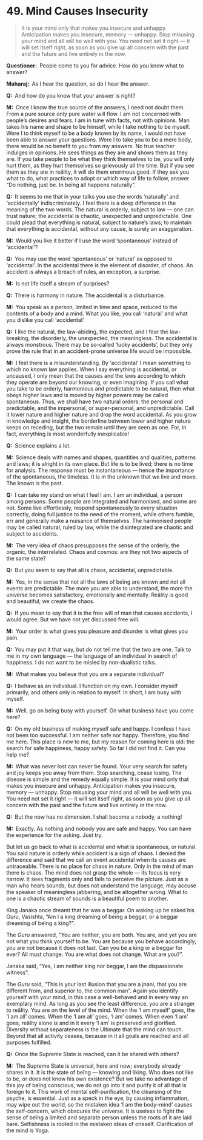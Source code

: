 # 49. Mind Causes Insecurity

>It is your mind only that makes you insecure and unhappy. Anticipation makes you insecure, memory — unhappy. Stop misusing your mind and all will be well with you. You need not set it right — it will set itself right, as soon as you give up all concern with the past and the future and live entirely in the now.

**Questioner:**&ensp;People come to you for advice. How do you know what to answer?

**Maharaj:**&ensp;As I hear the question, so do I hear the answer.

**Q:**&ensp;And how do you know that your answer is right?

**M:**&ensp;Once I know the true source of the answers, I need not doubt them. From a pure source only pure water will flow. I am not concerned with people’s desires and fears. I am in tune with facts, not with opinions. Man takes his name and shape to be himself, while I take nothing to be myself. Were I to think myself to be a body known by its name, I would not have been able to answer your questions. Were I to take you to be a mere body, there would be no benefit to you from my answers. No true teacher indulges in opinions. He sees things as they are and shows them as they are. If you take people to be what they think themselves to be, you will only hurt them, as they hurt themselves so grievously all the time. But if you see them as they are in reälity, it will do them enormous good. If they ask you what to do, what practices to adopt or which way of life to follow, answer “Do nothing, just be. In beïng all happens naturally”.

**Q:**&ensp;It seems to me that in your talks you use the words ‘naturally’ and ‘accidentally’ indiscriminately. I feel there is a deep difference in the meaning of the two words. The natural is orderly, subject to law — one can trust nature; the accidental is chaotic, unexpected and unpredictable. One could plead that everything is natural, subject to nature’s laws; to maintain that everything is accidental, without any cause, is surely an exaggeration.

**M:**&ensp;Would you like it better if I use the word ‘spontaneous’ instead of ‘accidental’?

**Q:**&ensp;You may use the word ‘spontaneous’ or ‘natural’ as opposed to ‘accidental’. In the accidental there is the element of disorder, of chaos. An accident is always a breach of rules, an exception, a surprise.

**M:**&ensp;Is not life itself a stream of surprises?

**Q:**&ensp;There is harmony in nature. The accidental is a disturbance.

**M:**&ensp;You speak as a person, limited in time and space, reduced to the contents of a body and a mind. What you like, you call ‘natural’ and what you dislike you call ‘accidental’.

**Q:**&ensp;I like the natural, the law-abiding, the expected, and I fear the law-breaking, the disorderly, the unexpected, the meaningless. The accidental is always monstrous. There may be so-called ‘lucky accidents’, but they only prove the rule that in an accident-prone universe life would be impossible.

**M:**&ensp;I feel there is a misunderstanding. By ‘accidental’ I mean something to which no known law applies. When I say everything is accidental, or uncaused, I only mean that the causes and the laws according to which they operate are beyond our knowing, or even imagining. If you call what you take to be orderly, harmonious and predictable to be natural, then what obeys higher laws and is moved by higher powers may be called spontaneous. Thus, we shall have two natural orders: the personal and predictable, and the impersonal, or super-personal, and unpredictable. Call it lower nature and higher nature and drop the word accidental. As you grow in knowledge and insight, the borderline between lower and higher nature keeps on receding, but the two remain until they are seen as one. For, in fact, everything is most wonderfully inexplicable!

**Q:**&ensp;Science explains a lot.

**M:**&ensp;Science deals with names and shapes, quantities and qualities, patterns and laws; it is alright in its own place. But life is to be lived; there is no time for analysis. The response must be instantaneous — hence the importance of the spontaneous, the timeless. It is in the unknown that we live and move. The known is the past.

**Q:**&ensp;I can take my stand on what I feel I am. I am an individual, a person among persons. Some people are integrated and harmonised, and some are not. Some live effortlessly, respond spontaneously to every situation correctly, doing full justice to the need of the moment, while others fumble, err and generally make a nuisance of themselves. The harmonised people may be called natural, ruled by law, while the disintegrated are chaotic and subject to accidents.

**M:**&ensp;The very idea of chaos presupposes the sense of the orderly, the organic, the interrelated. Chaos and cosmos: are they not two aspects of the same state?

**Q:**&ensp;But you seem to say that all is chaos, accidental, unpredictable.

**M:**&ensp;Yes, in the sense that not all the laws of beïng are known and not all events are predictable. The more you are able to understand, the more the universe becomes satisfactory, emotionally and mentally. Reälity is good and beautiful; we create the chaos.

**Q:**&ensp;If you mean to say that it is the free will of man that causes accidents, I would agree. But we have not yet discussed free will.

**M:**&ensp;Your order is what gives you pleasure and disorder is what gives you pain.

**Q:**&ensp;You may put it that way, but do not tell me that the two are one. Talk to me in my own language — the language of an individual in search of happiness. I do not want to be misled by non-dualistic talks.

**M:**&ensp;What makes you believe that you are a separate individual?

**Q:**&ensp;I behave as an individual. I function on my own. I consider myself primarily, and others only in relation to myself. In short, I am busy with myself.

**M:**&ensp;Well, go on beïng busy with yourself. On what business have you come here?

**Q:**&ensp;On my old business of making myself safe and happy. I confess I have not been too successful. I am neither safe nor happy. Therefore, you find me here. This place is new to me, but my reason for coming here is old: the search for safe happiness, happy safety. So far I did not find it. Can you help me?

**M:**&ensp;What was never lost can never be found. Your very search for safety and joy keeps you away from them. Stop searching, cease losing. The disease is simple and the remedy equally simple. It is your mind only that makes you insecure and unhappy. Anticipation makes you insecure, memory — unhappy. Stop misusing your mind and all will be well with you. You need not set it right — it will set itself right, as soon as you give up all concern with the past and the future and live entirely in the now.

**Q:**&ensp;But the now has no dimension. I shall become a nobody, a nothing!

**M:**&ensp;Exactly. As nothing and nobody you are safe and happy. You can have the experience for the asking. Just try. 

But let us go back to what is accidental and what is spontaneous, or natural. You said nature is orderly while accident is a sign of chaos. I denied the difference and said that we call an event accidental when its causes are untraceable. There is no place for chaos in nature. Only in the mind of man there is chaos. The mind does not grasp the whole — its focus is very narrow. It sees fragments only and fails to perceive the picture. Just as a man who hears sounds, but does not understand the language, may accuse the speaker of meaningless jabbering, and be altogether wrong. What to one is a chaotic stream of sounds is a beautiful poem to another. 

King Janaka once dreamt that he was a beggar. On waking up he asked his <span data-tippy-content="Spiritual teacher, preceptor.">Guru</span>, Vasishta, “Am I a king dreaming of beïng a beggar, or a beggar dreaming of beïng a king?”. 

The *Guru* answered, “You are neither, you are both. You are, and yet you are not what you think yourself to be. You are because you behave accordingly; you are not because it does not last. Can you be a king or a beggar for ever? All must change. You are what does not change. What are you?”. 

Janaka said, “Yes, I am neither king nor beggar, I am the dispassionate witness”. 

The *Guru* said, “This is your last illusion that you are a <span data-tippy-content="The knower, especially of the higher knowledge derived from meditation; “closely related to the knowledge of Brahman”.">jnani</span>, that you are different from, and superior to, the common man”. Again you identify yourself with your mind, in this case a well-behaved and in every way an exemplary mind. As long as you see the least difference, you are a stranger to reälity. You are on the level of the mind. When the ‘I am myself’ goes, the ‘I am all’ comes. When the ‘I am all’ goes, ‘I am’ comes. When even ‘I am’ goes, reälity alone *is* and in it every ‘I am’ is preserved and glorified. Diversity without separateness is the Ultimate that the mind can touch. Beyond that all activity ceases, because in it all goals are reached and all purposes fulfilled.

**Q:**&ensp;Once the Supreme State is reached, can it be shared with others?

**M:**&ensp;The Supreme State is universal, here and now; everybody already shares in it. It is the state of beïng — knowing and liking. Who does not like to be, or does not know his own existence? But we take no advantage of this joy of beïng conscious, we do not go into it and purify it of all that is foreign to it. This work of mental self-purification, the cleansing of the psyche, is essential. Just as a speck in the eye, by causing inflammation, may wipe out the world, so the mistaken idea ‘I am the body–mind’ causes the self-concern, which obscures the universe. It is useless to fight the sense of beïng a limited and separate person unless the roots of it are laid bare. Selfishness is rooted in the mistaken ideas of oneself. Clarification of the mind is <span data-tippy-content="One of the six systems of the Hindu philosophy (from <em>yoj</em>, to yoke or join). <em>Yoga</em> teaches the means by which the individual spirit (<em>jivatma</em>) can be joined or united with the universal spirit (<em>Paramatma</em>).">Yoga</span>.

<script>
export default {
  props: ["slot-key"],
  mounted () {
    tippy("[data-tippy-content]", {allowHTML: true});
  }
}
</script>